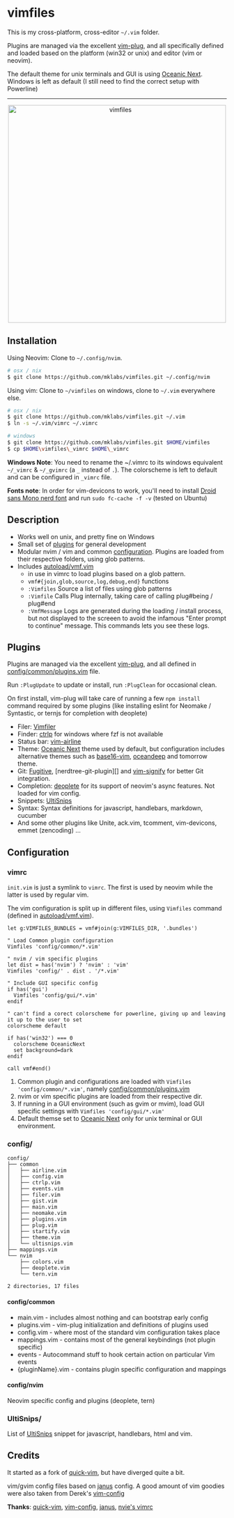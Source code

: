 # vimfiles

This is my cross-platform, cross-editor `~/.vim` folder.

Plugins are managed via the excellent
[vim-plug](https://github.com/junegunn/vim-plug), and all specifically defined
and loaded based on the platform (win32 or unix) and editor (vim or neovim).

The default theme for unix terminals and GUI is using [Oceanic Next][]. Windows
is left as default (I still need to find the correct setup with Powerline)

---

<div align="center">
  <img src="https://cdn.rawgit.com/mklabs/vimfiles/master/vim.png" alt="vimfiles"
    style="max-width:100%; height: 500px;" />
</div>

## Installation

Using Neovim: Clone to `~/.config/nvim`.
```sh
# osx / nix
$ git clone https://github.com/mklabs/vimfiles.git ~/.config/nvim
```

Using vim: Clone to `~/vimfiles` on windows, clone to `~/.vim` everywhere else.

```sh
# osx / nix
$ git clone https://github.com/mklabs/vimfiles.git ~/.vim
$ ln -s ~/.vim/vimrc ~/.vimrc

# windows
$ git clone https://github.com/mklabs/vimfiles.git $HOME/vimfiles
$ cp $HOME\vimfiles\_vimrc $HOME\_vimrc
```

**Windows Note**: You need to rename the ~/.vimrc to its windows equivalent
`~/_vimrc` & `~/_gvimrc` (a `_` instead of `.`). The colorscheme is left to
default and can be configured in `_vimrc` file.

**Fonts note**: In order for vim-devicons to work, you'll need to install
[Droid sans Mono nerd
font](https://github.com/ryanoasis/nerd-fonts#font-installation) and run `sudo fc-cache -f -v` (tested on Ubuntu)

## Description

- Works well on unix, and pretty fine on Windows
- Small set of [plugins](#plugins) for general development
- Modular nvim / vim and common [configuration](#configuration). Plugins are
  loaded from their respective folders, using glob patterns.
- Includes [autoload/vmf.vim](./autoload/vmf.vim)
  - in use in vimrc to load plugins based on a glob pattern.
  - `vmf#{join,glob,source,log,debug,end}` functions
  - `:Vimfiles` Source a list of files using glob patterns
  - `:Vimfile` Calls Plug internally, taking care of calling plug#being / plug#end
  - `:VmfMessage` Logs are generated during the loading / install
    process, but not displayed to the screeen to avoid the infamous
    "Enter prompt to continue" message. This commands lets you see these
    logs.

## Plugins

Plugins are managed via the excellent
[vim-plug](https://github.com/junegunn/vim-plug), and all defined in
[config/common/plugins.vim] file.

Run `:PlugUpdate` to update or install, run `:PlugClean` for occasional clean.

On first install, vim-plug will take care of running a few `npm install`
command required by some plugins (like installing eslint for Neomake /
Syntastic, or ternjs for completion with deoplete)

- Filer: [Vimfiler][]
- Finder: [ctrlp][] for windows where fzf is not available
- Status bar: [vim-airline][]
- Theme: [Oceanic Next][] theme used by default, but configuration includes
  alternative themes such as [base16-vim][], [oceandeep][] and tomorrow
  theme.
- Git: [Fugitive][], [nerdtree-git-plugin][] and [vim-signify][] for better Git integration.
- Completion: [deoplete][] for its support of neovim's async features. Not loaded for vim config.
- Snippets: [UltiSnips][]
- Syntax: Syntax definitions for javascript, handlebars, markdown, cucumber
- And some other plugins like Unite, ack.vim, tcomment, vim-devicons, emmet (zencoding) ...

[Vimfiler]: https://github.com/Shougo/vimfiler.vim
[vim-airline]: https://github.com/vim-airline/vim-airline
[Oceanic Next]: https://github.com/mhartington/oceanic-next
[base16-vim]: https://github.com/chriskempson/base16-vim
[oceandeep]: https://github.com/vim-scripts/oceandeep
[tomorrow theme]: https://github.com/chriskempson/vim-tomorrow-theme
[Fugitive]: https://github.com/tpope/vim-fugitive
[vim-signify]: https://github.com/mhinz/vim-signify
[deoplete]: https://github.com/Shougo/deoplete.nvim
[UltiSnips]: https://github.com/sirver/ultisnips
[ctrlp]: https://github.com/ctrlpvim/ctrlp.vim

## Configuration

### vimrc

`init.vim` is just a symlink to `vimrc`. The first is used by neovim while the
latter is used by regular vim.

The vim configuration is split up in different files, using `Vimfiles` command
(defined in [autoload/vmf.vim](./autoload/vmf.vim)).

```vim
let g:VIMFILES_BUNDLES = vmf#join(g:VIMFILES_DIR, '.bundles')

" Load Common plugin configuration
Vimfiles 'config/common/*.vim'

" nvim / vim specific plugins
let dist = has('nvim') ? 'nvim' : 'vim'
Vimfiles 'config/' . dist . '/*.vim'

" Include GUI specific config
if has('gui')
  Vimfiles 'config/gui/*.vim'
endif

" can't find a corect colorscheme for powerline, giving up and leaving it up to the user to set
colorscheme default

if has('win32') === 0
  colorscheme OceanicNext
  set background=dark
endif

call vmf#end()
```

1. Common plugin and configurations are loaded with `Vimfiles
   'config/common/*.vim'`, namely [config/common/plugins.vim][]
2. nvim or vim specific plugins are loaded from their respective dir.
3. If running in a GUI environment (such as gvim or mvim), load GUI specific
   settings with `Vimfiles 'config/gui/*.vim'`
4. Default themse set to [Oceanic Next][] only for unix terminal or GUI environment.

### config/

```
config/
├── common
│   ├── airline.vim
│   ├── config.vim
│   ├── ctrlp.vim
│   ├── events.vim
│   ├── filer.vim
│   ├── gist.vim
│   ├── main.vim
│   ├── neomake.vim
│   ├── plugins.vim
│   ├── plug.vim
│   ├── startify.vim
│   ├── theme.vim
│   └── ultisnips.vim
├── mappings.vim
└── nvim
    ├── colors.vim
    ├── deoplete.vim
    └── tern.vim

2 directories, 17 files
```

#### config/common

- main.vim - includes almost nothing and can bootstrap early config
- plugins.vim - vim-plug initialization and definitions of plugins used
- config.vim - where most of the standard vim configuration takes place
- mappings.vim - contains most of the general keybindings (not plugin specific)
- events - Autocommand stuff to hook certain action on particular Vim events
- {pluginName}.vim - contains plugin specific configuration and mappings

#### config/nvim

Neovim specific config and plugins (deoplete, tern)

### UltiSnips/

List of [UltiSnips][] snippet for javascript, handlebars, html and vim.

## Credits

It started as a fork of [quick-vim][], but have diverged quite a bit.

vim/gvim config files based on [janus][] config. A good amount of vim goodies
were also taken from Derek's [vim-config][]

**Thanks**: [quick-vim][], [vim-config][], [janus][], [nvie's vimrc][]

[vim-config]: https://github.com/derekwyatt/vim-config/
[janus]: http://github.com/carlhuda/janus
[quick-vim]: https://github.com/brianleroux/quick-vim/
[nvie's vimrc]: https://github.com/nvie/vimrc
[config/common/plugins.vim]: ./config/common/plugins.vim
